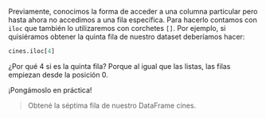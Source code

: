 Previamente, conocimos la forma de acceder a una columna particular pero hasta ahora no accedimos a una fila específica. Para hacerlo contamos con `iloc` que también lo utilizaremos con corchetes `[]`. Por ejemplo, si quisiéramos obtener la quinta fila de nuestro dataset deberíamos hacer:

```python
cines.iloc[4]
```

¿Por qué 4 si es la quinta fila? Porque al igual que las listas, las filas empiezan desde la posición 0.

¡Pongámoslo en práctica!

> Obtené la séptima fila de nuestro DataFrame cines.
